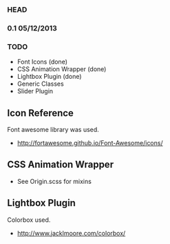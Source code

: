 ### HEAD

### 0.1 05/12/2013



### TODO

* Font Icons (done)
* CSS Animation Wrapper (done)
* Lightbox Plugin (done)
* Generic Classes
* Slider Plugin

## Icon Reference
Font awesome library was used.
* http://fortawesome.github.io/Font-Awesome/icons/

## CSS Animation Wrapper
* See Origin.scss for mixins

## Lightbox Plugin
Colorbox used.
* http://www.jacklmoore.com/colorbox/
